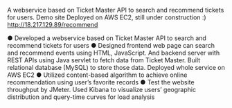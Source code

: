 A webservice based on Ticket Master API to search and recommend tickets for users. Demo site Deployed on AWS EC2, still under construction :)
http://18.217.129.89/recommend

●	Developed a webservice based on Ticket Master API to search and recommend tickets for users
●	Designed frontend web page can search and recommend events using HTML, JavaScript. And backend server with REST APIs using Java servlet to fetch data from Ticket Master. Built relational database (MySQL) to store those data. Deployed whole service on AWS EC2
●	Utilized content-based algorithm to achieve online recommendation using user’s favorite records
●	Test the website throughput by JMeter. Used Kibana to visualize users’ geographic distribution and query-time curves for load analysis 
